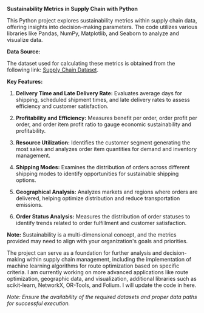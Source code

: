 **Sustainability Metrics in Supply Chain with Python**

This Python project explores sustainability metrics within supply chain data, offering insights into decision-making parameters. The code utilizes various libraries like Pandas, NumPy, Matplotlib, and Seaborn to analyze and visualize data.

**Data Source:**

The dataset used for calculating these metrics is obtained from the following link: [Supply Chain Dataset](https://data.mendeley.com/datasets/8gx2fvg2k6/5).

**Key Features:**

1. **Delivery Time and Late Delivery Rate:** Evaluates average days for shipping, scheduled shipment times, and late delivery rates to assess efficiency and customer satisfaction.

2. **Profitability and Efficiency:** Measures benefit per order, order profit per order, and order item profit ratio to gauge economic sustainability and profitability.

3. **Resource Utilization:** Identifies the customer segment generating the most sales and analyzes order item quantities for demand and inventory management.

4. **Shipping Modes:** Examines the distribution of orders across different shipping modes to identify opportunities for sustainable shipping options.

5. **Geographical Analysis:** Analyzes markets and regions where orders are delivered, helping optimize distribution and reduce transportation emissions.

6. **Order Status Analysis:** Measures the distribution of order statuses to identify trends related to order fulfillment and customer satisfaction.

**Note:** Sustainability is a multi-dimensional concept, and the metrics provided may need to align with your organization's goals and priorities.

The project can serve as a foundation for further analysis and decision-making within supply chain management, including the implementation of machine learning algorithms for route optimization based on specific criteria. I am currently working on more advanced applications like route optimization, geographic data, and visualization, additional libraries such as scikit-learn, NetworkX, OR-Tools, and Folium. I will update the code in here. 

*Note: Ensure the availability of the required datasets and proper data paths for successful execution.*
